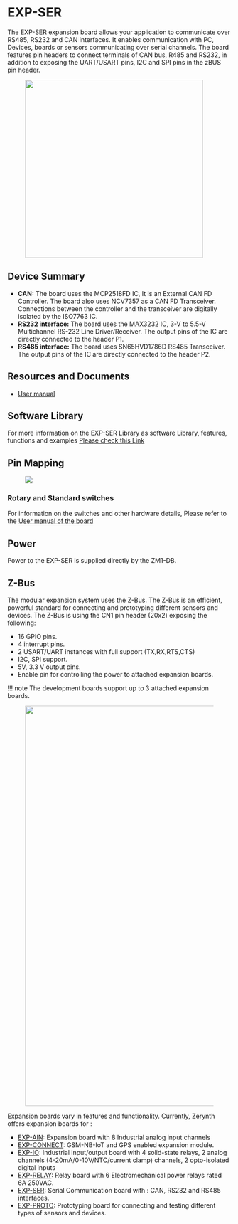 # **EXP-SER**

The EXP-SER expansion board allows your application to communicate over RS485, RS232 and CAN interfaces. It enables communication with PC, Devices, boards or sensors communicating over serial channels.
The board features pin headers to connect terminals of CAN bus, R485 and RS232, in addition to exposing the UART/USART pins, I2C and SPI pins in the zBUS pin header.

<figure>
  <a data-fancybox="gallery" href="../img/EXP-SER-front.png">
  <img src="../img/EXP-SER-front.png"width="400"/>
  </a>
</figure>

## **Device Summary**

* **CAN:** The board uses the MCP2518FD IC, It is an External CAN FD Controller.
The board also uses NCV7357 as a CAN FD Transceiver.
Connections between the controller and the transceiver are digitally isolated by the ISO7763 IC.
* **RS232 interface:** The board uses the MAX3232 IC, 3-V to 5.5-V Multichannel RS-232 Line Driver/Receiver. The output pins of the IC are directly connected to the header P1.
* **RS485 interface:** The board uses SN65HVD1786D RS485 Transceiver. The output pins of the IC are directly connected to the header P2.

## **Resources and Documents**

-   [User manual](https://www.zerynth.com/download/20121/)

## Software Library

For more information on the EXP-SER Library as software Library, features, functions and examples
[Please check this Link](../../reference/libs/expansions/exp-ser/)

## **Pin Mapping**

<figure>
  <a data-fancybox="gallery" href="../img/EXP-SER_pin.jpg">
  <img src="../img/EXP-SER_pin.jpg" />
  </a>
</figure>




### **Rotary and Standard switches**

For information on the switches and other hardware details, Please refer to the [User manual of the board](#resources-and-documents)

## **Power**

Power to the EXP-SER is supplied directly by the ZM1-DB.

## **Z-Bus**

The modular expansion system uses the Z-Bus. The Z-Bus is an efficient, powerful standard for connecting and prototyping different sensors and devices.
The Z-Bus is using the CN1 pin header (20x2) exposing the following:

* 16 GPIO pins.
* 4 interrupt pins.
* 2 USART/UART instances with full support (TX,RX,RTS,CTS)
* I2C, SPI support.
* 5V, 3.3 V output pins.
* Enable pin for controlling the power to attached expansion boards.

!!! note 
    The development boards support up to 3 attached expansion boards.


<figure>
  <a data-fancybox="gallery" href="../img/Boards.jpg">
  <img src="../img/Boards.jpg"width="900"/>
  </a>
</figure>

Expansion boards vary in features and functionality. Currently, Zerynth offers expansion boards for :

-   [EXP-AIN](EXP-AIN.md): Expansion board with 8 Industrial analog input channels
-   [EXP-CONNECT](EXP-CON.md): GSM-NB-IoT and GPS enabled expansion module.
-   [EXP-IO](EXP-IO.md): Industrial input/output board with 4 solid-state relays, 2 analog channels (4-20mA/0-10V/NTC/current clamp) channels, 2 opto-isolated digital inputs
-   [EXP-RELAY](EXP-RELAY.md): Relay board with 6 Electromechanical power relays rated 6A 250VAC.
-   [EXP-SER](EXP-SER.md): Serial Communication board with : CAN, RS232 and RS485  interfaces.
-   [EXP-PROTO](EXP-PROTO.md): Prototyping board for connecting and testing different types of sensors and devices.

